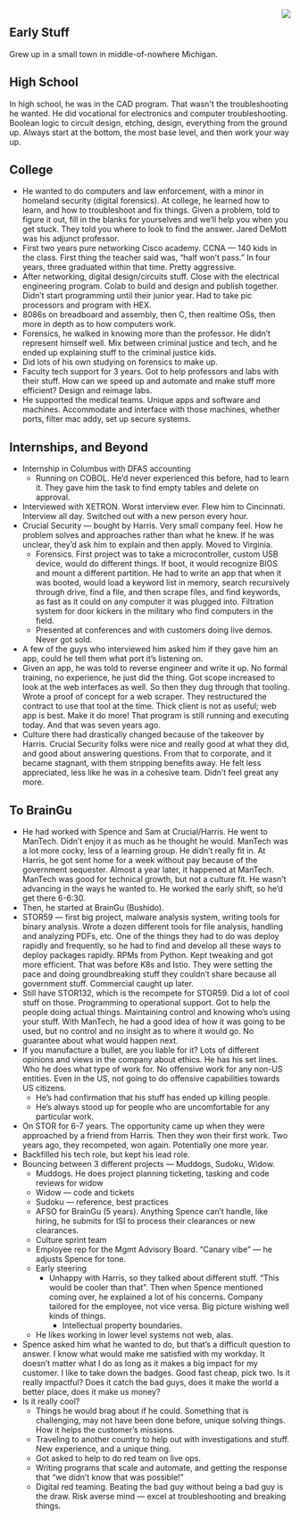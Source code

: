 <img align="right" src="https://github.com/braingu/tadpole/blob/master/images/TLP/TLPAmber.png">

## Early Stuff

Grew up in a small town in middle-of-nowhere Michigan.


## High School

In high school, he was in the CAD program. That wasn't the troubleshooting he wanted. He did vocational for electronics and computer troubleshooting. Boolean logic to circuit design, etching, design, everything from the ground up. Always start at the bottom, the most base level, and then work your way up.

## College

*   He wanted to do computers and law enforcement, with a minor in homeland security (digital forensics). At college, he learned how to learn, and how to troubleshoot and fix things. Given a problem, told to figure it out, fill in the blanks for yourselves and we’ll help you when you get stuck. They told you where to look to find the answer. Jared DeMott was his adjunct professor.
*   First two years pure networking Cisco academy. CCNA — 140 kids in the class. First thing the teacher said was, “half won’t pass.” In four years, three graduated within that time. Pretty aggressive.
*   After networking, digital design/circuits stuff. Close with the electrical engineering program. Colab to build and design and publish together. Didn’t start programming until their junior year. Had to take pic processors and program with HEX.
*   8086s on breadboard and assembly, then C, then realtime OSs, then more in depth as to how computers work.
*   Forensics, he walked in knowing more than the professor. He didn’t represent himself well. Mix between criminal justice and tech, and he ended up explaining stuff to the criminal justice kids.
*   Did lots of his own studying on forensics to make up.
*   Faculty tech support for 3 years. Got to help professors and labs with their stuff. How can we speed up and automate and make stuff more efficient? Design and reimage labs.
*   He supported the medical teams. Unique apps and software and machines. Accommodate and interface with those machines, whether ports, filter mac addy, set up secure systems.


## Internships, and Beyond

*   Internship in Columbus with DFAS accounting
    *   Running on COBOL. He’d never experienced this before, had to learn it. They gave him the task to find empty tables and delete on approval.
*   Interviewed with XETRON. Worst interview ever. Flew him to Cincinnati. Interview all day. Switched out with a new person every hour.
*   Crucial Security — bought by Harris. Very small company feel. How he problem solves and approaches rather than what he knew. If he was unclear, they’d ask him to explain and then apply. Moved to Virginia.
    *   Forensics. First project was to take a microcontroller, custom USB device, would do different things. If boot, it would recognize BIOS and mount a different partition. He had to write an app that when it was booted, would load a keyword list in memory, search recursively through drive, find a file, and then scrape files, and find keywords, as fast as it could on any computer it was plugged into. Filtration system for door kickers in the military who find computers in the field.
    *   Presented at conferences and with customers doing live demos. Never got sold.
*   A few of the guys who interviewed him asked him if they gave him an app, could he tell them what port it’s listening on.
*   Given an app, he was told to reverse engineer and write it up. No formal training, no experience, he just did the thing. Got scope increased to look at the web interfaces as well. So then they dug through that tooling. Wrote a proof of concept for a web scraper. They restructured the contract to use that tool at the time. Thick client is not as useful; web app is best. Make it do more! That program is still running and executing today. And that was seven years ago.
*   Culture there had drastically changed because of the takeover by Harris. Crucial Security folks were nice and really good at what they did, and good about answering questions. From that to corporate, and it became stagnant, with them stripping benefits away. He felt less appreciated, less like he was in a cohesive team. Didn’t feel great any more.


## To BrainGu

*   He had worked with Spence and Sam at Crucial/Harris. He went to ManTech. Didn’t enjoy it as much as he thought he would. ManTech was a lot more cocky, less of a learning group. He didn’t really fit in. At Harris, he got sent home for a week without pay because of the government sequester. Almost a year later, it happened at ManTech. ManTech was good for technical growth, but not a culture fit. He wasn’t advancing in the ways he wanted to. He worked the early shift, so he’d get there 6-6:30.
*   Then, he started at BrainGu (Bushido).
*   STOR59 — first big project, malware analysis system, writing tools for binary analysis. Wrote a dozen different tools for file analysis, handling and analyzing PDFs, etc. One of the things they had to do was deploy rapidly and frequently, so he had to find and develop all these ways to deploy packages rapidly. RPMs from Python. Kept tweaking and got more efficient. That was before K8s and Istio. They were setting the pace and doing groundbreaking stuff they couldn’t share because all government stuff. Commercial caught up later.
*   Still have STOR132, which is the recompete for STOR59. Did a lot of cool stuff on those. Programming to operational support. Got to help the people doing actual things. Maintaining control and knowing who’s using your stuff. With ManTech, he had a good idea of how it was going to be used, but no control and no insight as to where it would go. No guarantee about what would happen next.
*   If you manufacture a bullet, are you liable for it? Lots of different opinions and views in the company about ethics. He has his set lines. Who he does what type of work for. No offensive work for any non-US entities. Even in the US, not going to do offensive capabilities towards US citizens.
    *   He’s had confirmation that his stuff has ended up killing people.
    *   He’s always stood up for people who are uncomfortable for any particular work.
*   On STOR for 6-7 years. The opportunity came up when they were approached by a friend from Harris. Then they won their first work. Two years ago, they recompeted, won again. Potentially one more year.
*   Backfilled his tech role, but kept his lead role.
*   Bouncing between 3 different projects — Muddogs, Sudoku, Widow.
    *   Muddogs. He does project planning ticketing, tasking and code reviews for widow
    *   Widow — code and tickets
    *   Sudoku — reference, best practices
    *   AFSO for BrainGu (5 years). Anything Spence can’t handle, like hiring, he submits for ISI to process their clearances or new clearances.
    *   Culture sprint team
    *   Employee rep for the Mgmt Advisory Board. “Canary vibe” — he adjusts Spence for tone.
    *   Early steering
        *   Unhappy with Harris, so they talked about different stuff. “This would be cooler than that”. Then when Spence mentioned coming over, he explained a lot of his concerns. Company tailored for the employee, not vice versa. Big picture wishing well kinds of things.
            *   Intellectual property boundaries.
    *   He likes working in lower level systems not web, alas.
*   Spence asked him what he wanted to do, but that’s a difficult question to answer. I know what would make me satisfied with my workday. It doesn’t matter what I do as long as it makes a big impact for my customer. I like to take down the badges. Good fast cheap, pick two. Is it really impactful? Does it catch the bad guys, does it make the world a better place, does it make us money?
*   Is it really cool?
    *   Things he would brag about if he could. Something that is challenging, may not have been done before, unique solving things. How it helps the customer’s missions.
    *   Traveling to another country to help out with investigations and stuff. New experience, and a unique thing.
    *   Got asked to help to do red team on live ops.
    *   Writing programs that scale and automate, and getting the response that “we didn’t know that was possible!”
    *   Digital red teaming. Beating the bad guy without being a bad guy is the draw. Risk averse mind — excel at troubleshooting and breaking things.
